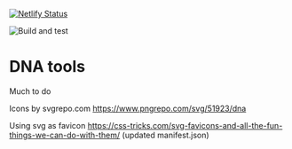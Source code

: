 [![Netlify Status](https://api.netlify.com/api/v1/badges/07a61939-b9e7-4e24-8d5a-f4ea2a1fd382/deploy-status)](https://app.netlify.com/sites/creative-cocada-575991/deploys)

![Build and test](https://github.com/ccozens/mol-bio-tools/actions/.github/workflows/build_test_react.yml/badge.svg)

# DNA tools

Much to do




Icons by svgrepo.com https://www.pngrepo.com/svg/51923/dna

Using svg as favicon https://css-tricks.com/svg-favicons-and-all-the-fun-things-we-can-do-with-them/ (updated manifest.json)
